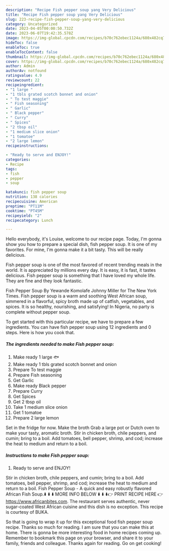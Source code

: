 ```yaml
---
description: "Recipe Fish pepper soup yang Very Delicious"
title: "Recipe Fish pepper soup yang Very Delicious"
slug: 223-recipe-fish-pepper-soup-yang-very-delicious
category: Uncategorized
date: 2023-04-05T00:00:50.732Z
date: 2023-06-07T19:42:35.578Z
image: https://img-global.cpcdn.com/recipes/b70c762ebec1124a/680x482cq70/fish-pepper-soup-recipe-main-photo.jpg
hideToc: false
enableToc: true
enableTocContent: false
thumbnail: https://img-global.cpcdn.com/recipes/b70c762ebec1124a/680x482cq70/fish-pepper-soup-recipe-main-photo.jpg
cover: https://img-global.cpcdn.com/recipes/b70c762ebec1124a/680x482cq70/fish-pepper-soup-recipe-main-photo.jpg
author: Admin
authorAv: notfound
ratingvalue: 4.9
reviewcount: 22
recipeingredient:
- "1 large "
- "1 tbls grated scotch bonnet and onion"
- " To test maggie"
- " Fish seasoning"
- " Garlic"
- " Black pepper"
- " Curry"
- " Spices"
- "2 tbsp oil"
- "1 medium slice onion"
- "1 tomatoe"
- "2 large lemon"
recipeinstructions:

- "Ready to serve and ENJOY!"
categories:
- Recipe
tags:
- fish
- pepper
- soup

katakunci: fish pepper soup 
nutrition: 138 calories
recipecuisine: American
preptime: "PT11M"
cooktime: "PT45M"
recipeyield: "2"
recipecategory: Lunch

---
```



Hello everybody, it's Louise, welcome to our recipe page. Today, I'm gonna show you how to prepare a special dish, fish pepper soup. It is one of my favorites. For mine, I'm gonna make it a bit tasty. This will be really delicious.

Fish pepper soup is one of the most favored of recent trending meals in the world. It is appreciated by millions every day. It is easy, it is fast, it tastes delicious. Fish pepper soup is something that I have loved my whole life. They are fine and they look fantastic.

Fish Pepper Soup By Yewande Komolafe Johnny Miller for The New York Times. Fish pepper soup is a warm and soothing West African soup, simmered in a flavorful, spicy broth made up of catfish, vegetables, and spices. It is so healthy, nourishing, and satisfying! In Nigeria, no party is complete without pepper soup.


To get started with this particular recipe, we have to prepare a few ingredients. You can have fish pepper soup using 12 ingredients and 0 steps. Here is how you cook that.

<!--inarticleads1-->

##### The ingredients needed to make Fish pepper soup:

1. Make ready 1 large 🐟
1. Make ready 1 tbls grated scotch bonnet and onion
1. Prepare  To test maggie
1. Prepare  Fish seasoning
1. Get  Garlic
1. Make ready  Black pepper
1. Prepare  Curry
1. Get  Spices
1. Get 2 tbsp oil
1. Take 1 medium slice onion
1. Get 1 tomatoe
1. Prepare 2 large lemon


Set in the fridge for now. Make the broth Grab a large pot or Dutch oven to make your tasty, aromatic broth. Stir in chicken broth, chile peppers, and cumin; bring to a boil. Add tomatoes, bell pepper, shrimp, and cod; increase the heat to medium and return to a boil. 

<!--inarticleads2-->

##### Instructions to make Fish pepper soup:


1. Ready to serve and ENJOY!

Stir in chicken broth, chile peppers, and cumin; bring to a boil. Add tomatoes, bell pepper, shrimp, and cod; increase the heat to medium and return to a boil. Fish Pepper Soup - A quick and easy robustly flavored African Fish Soup.⬇️ ⬇️ ⬇️ MORE INFO BELOW ⬇️ ⬇️ ⬇️👉 PRINT RECIPE HERE 👉 https://www.africanbites.com. The restaurant serves authentic, never sugar-coated West African cuisine and this dish is no exception. This recipe is courtesy of BUKA. 

So that is going to wrap it up for this exceptional food fish pepper soup recipe. Thanks so much for reading. I am sure that you can make this at home. There is gonna be more interesting food in home recipes coming up. Remember to bookmark this page on your browser, and share it to your family, friends and colleague. Thanks again for reading. Go on get cooking!
